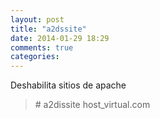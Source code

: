```yaml
---
layout: post
title: "a2dssite"
date: 2014-01-29 18:29
comments: true
categories: 
---
```

Deshabilita sitios de apache

>\# a2dissite host_virtual.com

